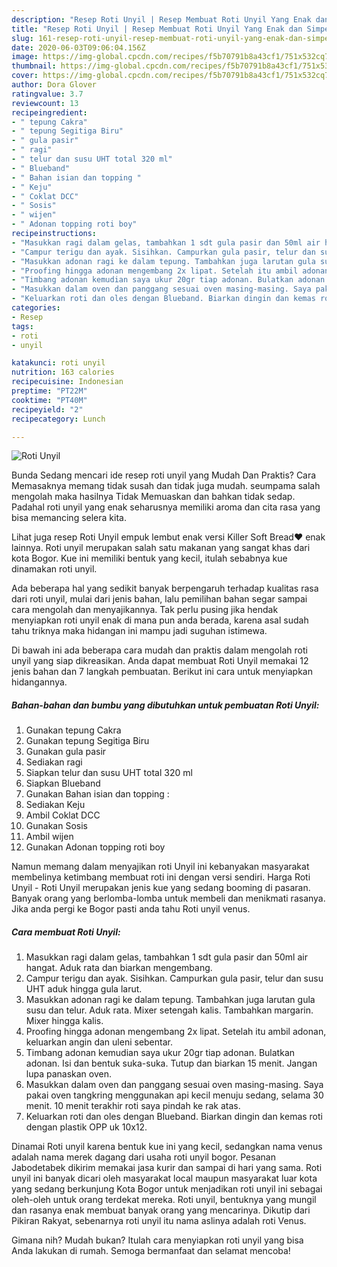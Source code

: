 ```yaml
---
description: "Resep Roti Unyil | Resep Membuat Roti Unyil Yang Enak dan Simpel"
title: "Resep Roti Unyil | Resep Membuat Roti Unyil Yang Enak dan Simpel"
slug: 161-resep-roti-unyil-resep-membuat-roti-unyil-yang-enak-dan-simpel
date: 2020-06-03T09:06:04.156Z
image: https://img-global.cpcdn.com/recipes/f5b70791b8a43cf1/751x532cq70/roti-unyil-foto-resep-utama.jpg
thumbnail: https://img-global.cpcdn.com/recipes/f5b70791b8a43cf1/751x532cq70/roti-unyil-foto-resep-utama.jpg
cover: https://img-global.cpcdn.com/recipes/f5b70791b8a43cf1/751x532cq70/roti-unyil-foto-resep-utama.jpg
author: Dora Glover
ratingvalue: 3.7
reviewcount: 13
recipeingredient:
- " tepung Cakra"
- " tepung Segitiga Biru"
- " gula pasir"
- " ragi"
- " telur dan susu UHT total 320 ml"
- " Blueband"
- " Bahan isian dan topping "
- " Keju"
- " Coklat DCC"
- " Sosis"
- " wijen"
- " Adonan topping roti boy"
recipeinstructions:
- "Masukkan ragi dalam gelas, tambahkan 1 sdt gula pasir dan 50ml air hangat. Aduk rata dan biarkan mengembang."
- "Campur terigu dan ayak. Sisihkan. Campurkan gula pasir, telur dan susu UHT aduk hingga gula larut."
- "Masukkan adonan ragi ke dalam tepung. Tambahkan juga larutan gula susu dan telur. Aduk rata. Mixer setengah kalis. Tambahkan margarin. Mixer hingga kalis."
- "Proofing hingga adonan mengembang 2x lipat. Setelah itu ambil adonan, keluarkan angin dan uleni sebentar."
- "Timbang adonan kemudian saya ukur 20gr tiap adonan. Bulatkan adonan. Isi dan bentuk suka-suka. Tutup dan biarkan 15 menit. Jangan lupa panaskan oven."
- "Masukkan dalam oven dan panggang sesuai oven masing-masing. Saya pakai oven tangkring menggunakan api kecil menuju sedang, selama 30 menit. 10 menit terakhir roti saya pindah ke rak atas."
- "Keluarkan roti dan oles dengan Blueband. Biarkan dingin dan kemas roti dengan plastik OPP uk 10x12."
categories:
- Resep
tags:
- roti
- unyil

katakunci: roti unyil 
nutrition: 163 calories
recipecuisine: Indonesian
preptime: "PT22M"
cooktime: "PT40M"
recipeyield: "2"
recipecategory: Lunch

---
```



![Roti Unyil](https://img-global.cpcdn.com/recipes/f5b70791b8a43cf1/751x532cq70/roti-unyil-foto-resep-utama.jpg)

Bunda Sedang mencari ide resep roti unyil yang Mudah Dan Praktis? Cara Memasaknya memang tidak susah dan tidak juga mudah. seumpama salah mengolah maka hasilnya Tidak Memuaskan dan bahkan tidak sedap. Padahal roti unyil yang enak seharusnya memiliki aroma dan cita rasa yang bisa memancing selera kita.

Lihat juga resep Roti Unyil empuk lembut enak versi Killer Soft Bread❤️ enak lainnya. Roti unyil merupakan salah satu makanan yang sangat khas dari kota Bogor. Kue ini memiliki bentuk yang kecil, itulah sebabnya kue dinamakan roti unyil.

Ada beberapa hal yang sedikit banyak berpengaruh terhadap kualitas rasa dari roti unyil, mulai dari jenis bahan, lalu pemilihan bahan segar sampai cara mengolah dan menyajikannya. Tak perlu pusing jika hendak menyiapkan roti unyil enak di mana pun anda berada, karena asal sudah tahu triknya maka hidangan ini mampu jadi suguhan istimewa.


Di bawah ini ada beberapa cara mudah dan praktis dalam mengolah roti unyil yang siap dikreasikan. Anda dapat membuat Roti Unyil memakai 12 jenis bahan dan 7 langkah pembuatan. Berikut ini cara untuk menyiapkan hidangannya.

<!--inarticleads1-->

##### Bahan-bahan dan bumbu yang dibutuhkan untuk pembuatan Roti Unyil:

1. Gunakan  tepung Cakra
1. Gunakan  tepung Segitiga Biru
1. Gunakan  gula pasir
1. Sediakan  ragi
1. Siapkan  telur dan susu UHT total 320 ml
1. Siapkan  Blueband
1. Gunakan  Bahan isian dan topping :
1. Sediakan  Keju
1. Ambil  Coklat DCC
1. Gunakan  Sosis
1. Ambil  wijen
1. Gunakan  Adonan topping roti boy


Namun memang dalam menyajikan roti Unyil ini kebanyakan masyarakat membelinya ketimbang membuat roti ini dengan versi sendiri. Harga Roti Unyil - Roti Unyil merupakan jenis kue yang sedang booming di pasaran. Banyak orang yang berlomba-lomba untuk membeli dan menikmati rasanya. Jika anda pergi ke Bogor pasti anda tahu Roti unyil venus. 

<!--inarticleads2-->

##### Cara membuat Roti Unyil:

1. Masukkan ragi dalam gelas, tambahkan 1 sdt gula pasir dan 50ml air hangat. Aduk rata dan biarkan mengembang.
1. Campur terigu dan ayak. Sisihkan. Campurkan gula pasir, telur dan susu UHT aduk hingga gula larut.
1. Masukkan adonan ragi ke dalam tepung. Tambahkan juga larutan gula susu dan telur. Aduk rata. Mixer setengah kalis. Tambahkan margarin. Mixer hingga kalis.
1. Proofing hingga adonan mengembang 2x lipat. Setelah itu ambil adonan, keluarkan angin dan uleni sebentar.
1. Timbang adonan kemudian saya ukur 20gr tiap adonan. Bulatkan adonan. Isi dan bentuk suka-suka. Tutup dan biarkan 15 menit. Jangan lupa panaskan oven.
1. Masukkan dalam oven dan panggang sesuai oven masing-masing. Saya pakai oven tangkring menggunakan api kecil menuju sedang, selama 30 menit. 10 menit terakhir roti saya pindah ke rak atas.
1. Keluarkan roti dan oles dengan Blueband. Biarkan dingin dan kemas roti dengan plastik OPP uk 10x12.


Dinamai Roti unyil karena bentuk kue ini yang kecil, sedangkan nama venus adalah nama merek dagang dari usaha roti unyil bogor. Pesanan Jabodetabek dikirim memakai jasa kurir dan sampai di hari yang sama. Roti unyil ini banyak dicari oleh masyarakat local maupun masyarakat luar kota yang sedang berkunjung Kota Bogor untuk menjadikan roti unyil ini sebagai oleh-oleh untuk orang terdekat mereka. Roti unyil, bentuknya yang mungil dan rasanya enak membuat banyak orang yang mencarinya. Dikutip dari Pikiran Rakyat, sebenarnya roti unyil itu nama aslinya adalah roti Venus. 

Gimana nih? Mudah bukan? Itulah cara menyiapkan roti unyil yang bisa Anda lakukan di rumah. Semoga bermanfaat dan selamat mencoba!
